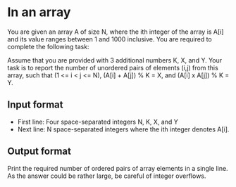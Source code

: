 # In an array

You are given an array A of size N, where the ith integer of the array is A[i] and its value ranges between 1 and 1000 inclusive. You are required to complete the following task:

Assume that you are provided with 3 additional numbers K, X, and Y. Your task is to report the number of unordered pairs of elements (i,j) from this array, such that (1 <= i < j <= N), (A[i] + A[j]) % K = X, and (A[i] x A[j]) % K = Y.

## Input format

- First line: Four space-separated integers N, K, X, and Y
- Next line: N space-separated integers where the ith integer denotes A[i].

## Output format

Print the required number of ordered pairs of array elements in a single line. As the answer could be rather large, be careful of integer overflows.
